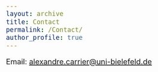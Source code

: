 ```yaml
---
layout: archive
title: Contact
permalink: /Contact/
author_profile: true
---
```

<style>
  body {
    font-size: 20px; /* Adjust body font size as needed */
  }
  h1, h2, h3, h4, h5, h6 {
    font-size: 24px; /* Adjust heading font sizes as needed */
  }
  .author__avatar {
    width: 100px; /* Adjust avatar size as needed */
    height: 100px; /* Adjust avatar size as needed */
  }
</style>


Email: alexandre.carrier@uni-bielefeld.de
